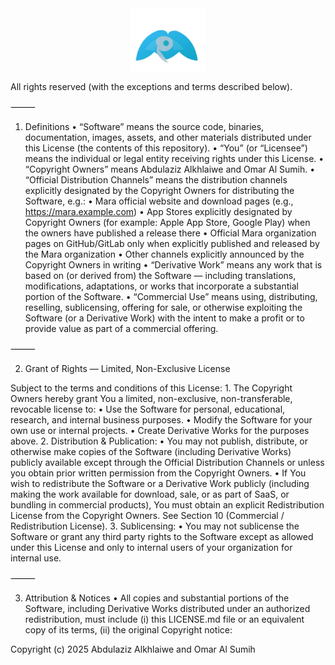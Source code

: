 <div align="center">
	<img src="marafinal/assets/logo.png" alt="Mara Logo" width="120" />

</div>


All rights reserved (with the exceptions and terms described below).

⸻

1. Definitions
	•	“Software” means the source code, binaries, documentation, images, assets, and other materials distributed under this License (the contents of this repository).
	•	“You” (or “Licensee”) means the individual or legal entity receiving rights under this License.
	•	“Copyright Owners” means Abdulaziz Alkhlaiwe and Omar Al Sumih.
	•	“Official Distribution Channels” means the distribution channels explicitly designated by the Copyright Owners for distributing the Software, e.g.:
	•	Mara official website and download pages (e.g., https://mara.example.com)
	•	App Stores explicitly designated by Copyright Owners (for example: Apple App Store, Google Play) when the owners have published a release there
	•	Official Mara organization pages on GitHub/GitLab only when explicitly published and released by the Mara organization
	•	Other channels explicitly announced by the Copyright Owners in writing
	•	“Derivative Work” means any work that is based on (or derived from) the Software — including translations, modifications, adaptations, or works that incorporate a substantial portion of the Software.
	•	“Commercial Use” means using, distributing, reselling, sublicensing, offering for sale, or otherwise exploiting the Software (or a Derivative Work) with the intent to make a profit or to provide value as part of a commercial offering.

⸻

2. Grant of Rights — Limited, Non-Exclusive License

Subject to the terms and conditions of this License:
	1.	The Copyright Owners hereby grant You a limited, non-exclusive, non-transferable, revocable license to:
	•	Use the Software for personal, educational, research, and internal business purposes.
	•	Modify the Software for your own use or internal projects.
	•	Create Derivative Works for the purposes above.
	2.	Distribution & Publication:
	•	You may not publish, distribute, or otherwise make copies of the Software (including Derivative Works) publicly available except through the Official Distribution Channels or unless you obtain prior written permission from the Copyright Owners.
	•	If You wish to redistribute the Software or a Derivative Work publicly (including making the work available for download, sale, or as part of SaaS, or bundling in commercial products), You must obtain an explicit Redistribution License from the Copyright Owners. See Section 10 (Commercial / Redistribution License).
	3.	Sublicensing:
	•	You may not sublicense the Software or grant any third party rights to the Software except as allowed under this License and only to internal users of your organization for internal use.

⸻

3. Attribution & Notices
	•	All copies and substantial portions of the Software, including Derivative Works distributed under an authorized redistribution, must include (i) this LICENSE.md file or an equivalent copy of its terms, (ii) the original Copyright notice:


Copyright (c) 2025 Abdulaziz Alkhlaiwe and Omar Al Sumih
